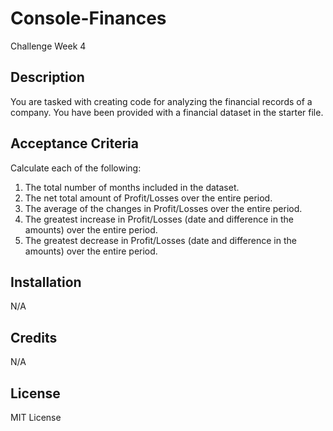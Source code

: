 # Console-Finances
Challenge Week 4

## Description
You are tasked with creating code for analyzing the financial records of a company. You have been provided with a financial dataset in the starter file.

## Acceptance Criteria
Calculate each of the following:
1. The total number of months included in the dataset.
2. The net total amount of Profit/Losses over the entire period.
3. The average of the changes in Profit/Losses over the entire period.
4. The greatest increase in Profit/Losses (date and difference in the amounts) over the entire period.
5. The greatest decrease in Profit/Losses (date and difference in the amounts) over the entire period.

## Installation 
N/A

## Credits
N/A

## License 
MIT License 
